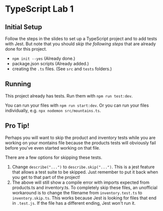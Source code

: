# TypeScript Lab 1

## Initial Setup
Follow the steps in the slides to set up a TypeScript project and to add tests with Jest.
But note that you should *skip the following steps* that are already done for this project.

- `npm init --yes` (Already done.)
- package.json scripts (Already added.)
- creating the `.ts` files. (See `src` and `tests` folders.)

## Running
This project already has tests. Run them with `npm run test:dev`.

You can run your files with `npm run start:dev`. Or you can run your files individually, e.g. `npx nodemon src/mountains.ts`.

## Pro Tip!
Perhaps you will want to skip the product and inventory tests while you are working on your montains file because the products tests will obviously fail before you've even started working on that file.

There are a few options for skipping these tests.

1. Change `describe("...")` to `describe.skip("...")`. This is a jest feature that allows a test suite to be skipped. Just remember to put it back when you get to that part of the project!
2. The above will still show a compile error with imports expected from products.ts and inventory.ts. To completely skip these files, an unofficial workaround is to change the filename from `inventory.test.ts` to `inventory.skip.ts`. This works because Jest is looking for files that end in `.test.js`. If the file has a different ending, Jest won't run it.